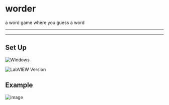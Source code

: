 # worder
a word game where you guess a word

---

---

## Set Up

![Windows](https://badgen.net/badge/icon/Windows?icon=windows&label)

![LabVIEW Version](https://img.shields.io/badge/LabVIEW-2020%20SP1%2032-%23E37725.svg?})

## Example

![image](https://user-images.githubusercontent.com/97063722/167140423-a8339016-b812-4f55-8005-26d89fa2837a.png)
